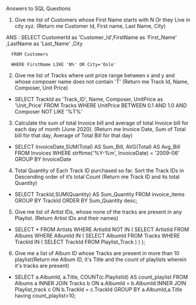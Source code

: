 Answers to SQL Questions

1.	Give me list of Customers whose First Name starts with N Or they Live in city xyz.  (Return me Customer Id, First name, Last Name, City) 

ANS : 
      SELECT CustomerId as 'Customer_Id',FirstName as 'First_Name' ,LastName as 'Last_Name' ,City
      
      FROM Customers 
      
      WHERE FirstName LIKE 'N%' OR City='Oslo'



 

2.	Give me list of Tracks where unit prize range between x and y and whose composer name does not contain 'T' (Return me Track Id, Name, Composer, Unit Price) 

-	SELECT TrackId as 'Track_ID', Name, Composer, UnitPrice as 'Unit_Price'
      FROM Tracks
      WHERE UnitPrice BETWEEN 0.1 AND 1.0
      AND Composer NOT LIKE '%T%'

 
3.	Calculate the sum of total Invoice bill and average of total Invoice bill for each day of month (June 2020). (Return me Invoice Date, Sum of Total bill for that day, Average of Total Bill for that day) 

-	SELECT InvoiceDate,SUM(Total) AS Sum_Bill, AVG(Total) AS Avg_Bill 
      FROM Invoices 
      WHERE strftime('%Y-%m', InvoiceDate) = '2009-06' 
      GROUP BY InvoiceDate

 


4.	Total Quantity of Each Track ID purchased so far. Sort the Track IDs in Descending order of it’s total Count (Return me Track ID and its total Quantity) 

-	SELECT TrackId,SUM(Quantity) AS Sum_Quantity 
      FROM invoice_items 
      GROUP BY TrackId 
      ORDER BY Sum_Quantity desc;

 

5.	Give me list of Artist IDs,  whose none of the tracks are present in any Playlist. (Return Artist IDs and their names) 

-	SELECT * 
      FROM Artists 
      WHERE ArtistId NOT IN (
   	      SELECT ArtistId 
    	      FROM Albums 
    	      WHERE AlbumId IN (
        		SELECT AlbumId 
        		FROM Tracks 
        		WHERE TrackId IN (
            			SELECT TrackId 
            			FROM Playlist_Track
            			)
        		)
    	);


6.	Give me a list of Album ID whose Tracks are present in more than 10 playlist(Return me Album ID, it's Title and the count of playlists wherein it's tracks are present)

-	SELECT a.AlbumId, a.Title, COUNT(c.PlaylistId) AS count_playlist 
      FROM Albums a 
      INNER JOIN Tracks b ON a.AlbumId = b.AlbumId 
      INNER JOIN Playlist_track c ON b.TrackId = c.TrackId 
      GROUP BY a.AlbumId,a.Title 
      having count_playlist>10;

 
